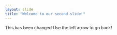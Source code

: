 ```yaml
---
layout: slide
title: "Welcome to our second slide!"
---
```

This has been changed
Use the left arrow to go back!
